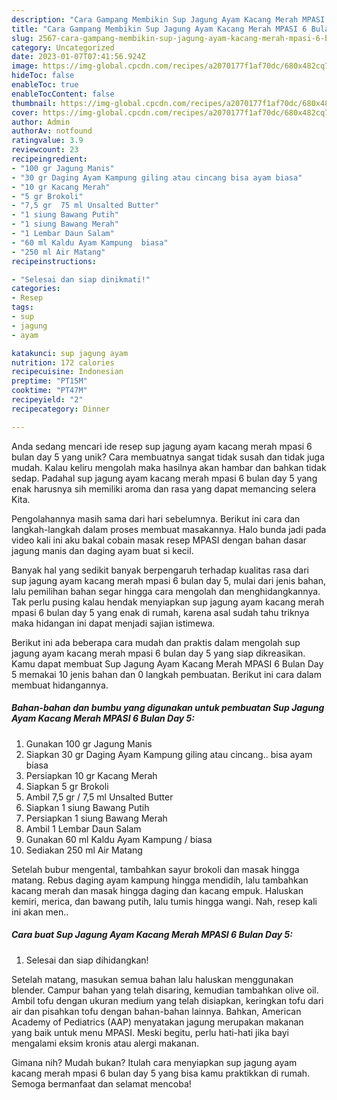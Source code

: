 ```yaml
---
description: "Cara Gampang Membikin Sup Jagung Ayam Kacang Merah MPASI 6 Bulan Day 5 yang Mantap"
title: "Cara Gampang Membikin Sup Jagung Ayam Kacang Merah MPASI 6 Bulan Day 5 yang Mantap"
slug: 2567-cara-gampang-membikin-sup-jagung-ayam-kacang-merah-mpasi-6-bulan-day-5-yang-mantap
category: Uncategorized
date: 2023-01-07T07:41:56.924Z
image: https://img-global.cpcdn.com/recipes/a2070177f1af70dc/680x482cq70/sup-jagung-ayam-kacang-merah-mpasi-6-bulan-day-5-foto-resep-utama.jpg
hideToc: false
enableToc: true
enableTocContent: false
thumbnail: https://img-global.cpcdn.com/recipes/a2070177f1af70dc/680x482cq70/sup-jagung-ayam-kacang-merah-mpasi-6-bulan-day-5-foto-resep-utama.jpg
cover: https://img-global.cpcdn.com/recipes/a2070177f1af70dc/680x482cq70/sup-jagung-ayam-kacang-merah-mpasi-6-bulan-day-5-foto-resep-utama.jpg
author: Admin
authorAv: notfound
ratingvalue: 3.9
reviewcount: 23
recipeingredient:
- "100 gr Jagung Manis"
- "30 gr Daging Ayam Kampung giling atau cincang bisa ayam biasa"
- "10 gr Kacang Merah"
- "5 gr Brokoli"
- "7,5 gr  75 ml Unsalted Butter"
- "1 siung Bawang Putih"
- "1 siung Bawang Merah"
- "1 Lembar Daun Salam"
- "60 ml Kaldu Ayam Kampung  biasa"
- "250 ml Air Matang"
recipeinstructions:

- "Selesai dan siap dinikmati!"
categories:
- Resep
tags:
- sup
- jagung
- ayam

katakunci: sup jagung ayam 
nutrition: 172 calories
recipecuisine: Indonesian
preptime: "PT15M"
cooktime: "PT47M"
recipeyield: "2"
recipecategory: Dinner

---
```





Anda sedang mencari ide resep sup jagung ayam kacang merah mpasi 6 bulan day 5 yang unik? Cara membuatnya sangat tidak susah dan tidak juga mudah. Kalau keliru mengolah maka hasilnya akan hambar dan bahkan tidak sedap. Padahal sup jagung ayam kacang merah mpasi 6 bulan day 5 yang enak harusnya sih memiliki aroma dan rasa yang dapat memancing selera Kita.





Pengolahannya masih sama dari hari sebelumnya. Berikut ini cara dan langkah-langkah dalam proses membuat masakannya. Halo bunda jadi pada video kali ini aku bakal cobain masak resep MPASI dengan bahan dasar jagung manis dan daging ayam buat si kecil.

Banyak hal yang sedikit banyak berpengaruh terhadap kualitas rasa dari sup jagung ayam kacang merah mpasi 6 bulan day 5, mulai dari jenis bahan, lalu pemilihan bahan segar hingga cara mengolah dan menghidangkannya. Tak perlu pusing kalau hendak menyiapkan sup jagung ayam kacang merah mpasi 6 bulan day 5 yang enak di rumah, karena asal sudah tahu triknya maka hidangan ini dapat menjadi sajian istimewa.






Berikut ini ada beberapa cara mudah dan praktis dalam mengolah sup jagung ayam kacang merah mpasi 6 bulan day 5 yang siap dikreasikan. Kamu dapat membuat Sup Jagung Ayam Kacang Merah MPASI 6 Bulan Day 5 memakai 10 jenis bahan dan 0 langkah pembuatan. Berikut ini cara dalam membuat hidangannya.

<!--inarticleads1-->

##### Bahan-bahan dan bumbu yang digunakan untuk pembuatan Sup Jagung Ayam Kacang Merah MPASI 6 Bulan Day 5:

1. Gunakan 100 gr Jagung Manis
1. Siapkan 30 gr Daging Ayam Kampung giling atau cincang.. bisa ayam biasa
1. Persiapkan 10 gr Kacang Merah
1. Siapkan 5 gr Brokoli
1. Ambil 7,5 gr / 7,5 ml Unsalted Butter
1. Siapkan 1 siung Bawang Putih
1. Persiapkan 1 siung Bawang Merah
1. Ambil 1 Lembar Daun Salam
1. Gunakan 60 ml Kaldu Ayam Kampung / biasa
1. Sediakan 250 ml Air Matang


Setelah bubur mengental, tambahkan sayur brokoli dan masak hingga matang. Rebus daging ayam kampung hingga mendidih, lalu tambahkan kacang merah dan masak hingga daging dan kacang empuk. Haluskan kemiri, merica, dan bawang putih, lalu tumis hingga wangi. Nah, resep kali ini akan men.. 

<!--inarticleads2-->

##### Cara buat Sup Jagung Ayam Kacang Merah MPASI 6 Bulan Day 5:


1. Selesai dan siap dihidangkan!

Setelah matang, masukan semua bahan lalu haluskan menggunakan blender. Campur bahan yang telah disaring, kemudian tambahkan olive oil. Ambil tofu dengan ukuran medium yang telah disiapkan, keringkan tofu dari air dan pisahkan tofu dengan bahan-bahan lainnya. Bahkan, American Academy of Pediatrics (AAP) menyatakan jagung merupakan makanan yang baik untuk menu MPASI. Meski begitu, perlu hati-hati jika bayi mengalami eksim kronis atau alergi makanan. 

Gimana nih? Mudah bukan? Itulah cara menyiapkan sup jagung ayam kacang merah mpasi 6 bulan day 5 yang bisa kamu praktikkan di rumah. Semoga bermanfaat dan selamat mencoba!

